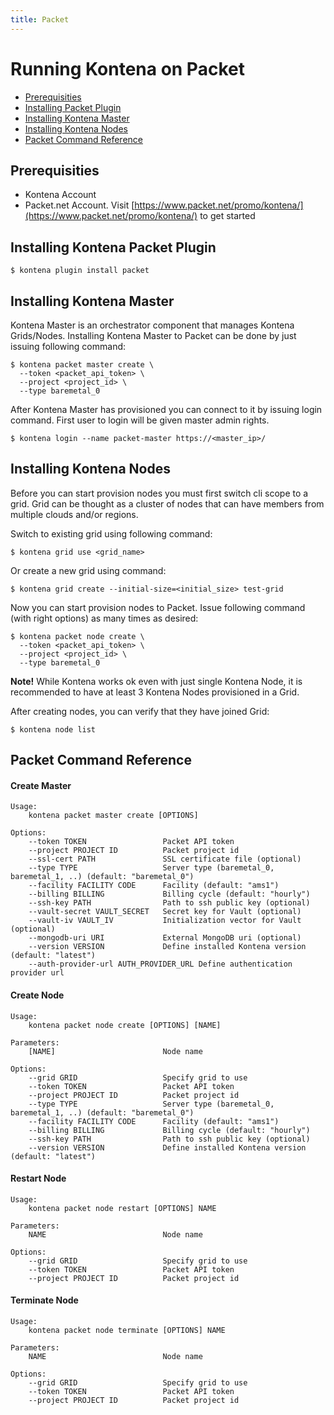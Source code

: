 ```yaml
---
title: Packet
---
```


# Running Kontena on Packet

- [Prerequisities](packet#prerequisities)
- [Installing Packet Plugin](packet#installing-kontena-packet-plugin)
- [Installing Kontena Master](packet#installing-kontena-master)
- [Installing Kontena Nodes](packet#installing-kontena-nodes)
- [Packet Command Reference](packet#packet-command-reference)

## Prerequisities

- Kontena Account
- Packet.net Account. Visit [https://www.packet.net/promo/kontena/](https://www.packet.net/promo/kontena/) to get started

## Installing Kontena Packet Plugin

```
$ kontena plugin install packet
```

## Installing Kontena Master

Kontena Master is an orchestrator component that manages Kontena Grids/Nodes. Installing Kontena Master to Packet can be done by just issuing following command:

```
$ kontena packet master create \
  --token <packet_api_token> \
  --project <project_id> \
  --type baremetal_0
```

After Kontena Master has provisioned you can connect to it by issuing login command. First user to login will be given master admin rights.

```
$ kontena login --name packet-master https://<master_ip>/
```

## Installing Kontena Nodes

Before you can start provision nodes you must first switch cli scope to a grid. Grid can be thought as a cluster of nodes that can have members from multiple clouds and/or regions.

Switch to existing grid using following command:

```
$ kontena grid use <grid_name>
```

Or create a new grid using command:

```
$ kontena grid create --initial-size=<initial_size> test-grid
```

Now you can start provision nodes to Packet. Issue following command (with right options) as many times as desired:

```
$ kontena packet node create \
  --token <packet_api_token> \
  --project <project_id> \
  --type baremetal_0
```

**Note!** While Kontena works ok even with just single Kontena Node, it is recommended to have at least 3 Kontena Nodes provisioned in a Grid.

After creating nodes, you can verify that they have joined Grid:

```
$ kontena node list
```

## Packet Command Reference

#### Create Master

```
Usage:
    kontena packet master create [OPTIONS]

Options:
    --token TOKEN                 Packet API token
    --project PROJECT ID          Packet project id
    --ssl-cert PATH               SSL certificate file (optional)
    --type TYPE                   Server type (baremetal_0, baremetal_1, ..) (default: "baremetal_0")
    --facility FACILITY CODE      Facility (default: "ams1")
    --billing BILLING             Billing cycle (default: "hourly")
    --ssh-key PATH                Path to ssh public key (optional)
    --vault-secret VAULT_SECRET   Secret key for Vault (optional)
    --vault-iv VAULT_IV           Initialization vector for Vault (optional)
    --mongodb-uri URI             External MongoDB uri (optional)
    --version VERSION             Define installed Kontena version (default: "latest")
    --auth-provider-url AUTH_PROVIDER_URL Define authentication provider url
```

#### Create Node

```
Usage:
    kontena packet node create [OPTIONS] [NAME]

Parameters:
    [NAME]                        Node name

Options:
    --grid GRID                   Specify grid to use
    --token TOKEN                 Packet API token
    --project PROJECT ID          Packet project id
    --type TYPE                   Server type (baremetal_0, baremetal_1, ..) (default: "baremetal_0")
    --facility FACILITY CODE      Facility (default: "ams1")
    --billing BILLING             Billing cycle (default: "hourly")
    --ssh-key PATH                Path to ssh public key (optional)
    --version VERSION             Define installed Kontena version (default: "latest")
```

#### Restart Node

```
Usage:
    kontena packet node restart [OPTIONS] NAME

Parameters:
    NAME                          Node name

Options:
    --grid GRID                   Specify grid to use
    --token TOKEN                 Packet API token
    --project PROJECT ID          Packet project id
```

#### Terminate Node

```
Usage:
    kontena packet node terminate [OPTIONS] NAME

Parameters:
    NAME                          Node name

Options:
    --grid GRID                   Specify grid to use
    --token TOKEN                 Packet API token
    --project PROJECT ID          Packet project id
```
